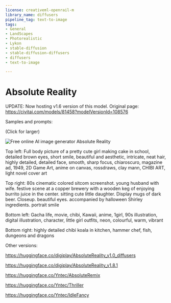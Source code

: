 ```yaml
---
license: creativeml-openrail-m
library_name: diffusers
pipeline_tag: text-to-image
tags:
- General 
- LandScapes
- Photorealistic
- Lykon
- stable-diffusion
- stable-diffusion-diffusers
- diffusers
- text-to-image

---
```


# Absolute Reality

UPDATE: Now hosting v1.6 version of this model. Original page: https://civitai.com/models/81458?modelVersionId=108576

Samples and prompts:

(Click for larger)

![Free online AI image generator Absolute Reality](https://cdn-uploads.huggingface.co/production/uploads/63239b8370edc53f51cd5d42/DG3qsEEgGvGpGRTJlkbL0.png)

Top left: Full body picture of a pretty cute girl making cake in school, detailed brown eyes, short smile, beautiful and aesthetic, intricate, neat hair, highly detailed, detailed face, smooth, sharp focus, chiaroscuro, magazine ad, 1949, 2D Game Art, anime on canvas, rossdraws, clay mann, CHIBI ART, light novel cover art

Top right: 80s cinematic colored sitcom screenshot. young husband with wife. festive scene at a copper brewery with a wooden keg of enjoying burrito juice in the center. sitting cute little daughter. Display mugs of dark beer. Closeup. beautiful eyes. accompanied by halloween Shirley ingredients. portrait smile

Bottom left: Gacha life, movie, chibi, Kawaii, anime, 1girl, 90s illustration, digital illustration, character, little girl outfits, neon, colourful, warm, vibrant

Bottom right: highly detailed chibi koala in kitchen, hammer chef, fish, dungeons and dragons

Other versions:

https://huggingface.co/digiplay/AbsoluteReality_v1.0_diffusers

https://huggingface.co/digiplay/AbsoluteReality_v1.8.1

https://huggingface.co/Yntec/AbsoluteRemix

https://huggingface.co/Yntec/Thriller

https://huggingface.co/Yntec/IdleFancy